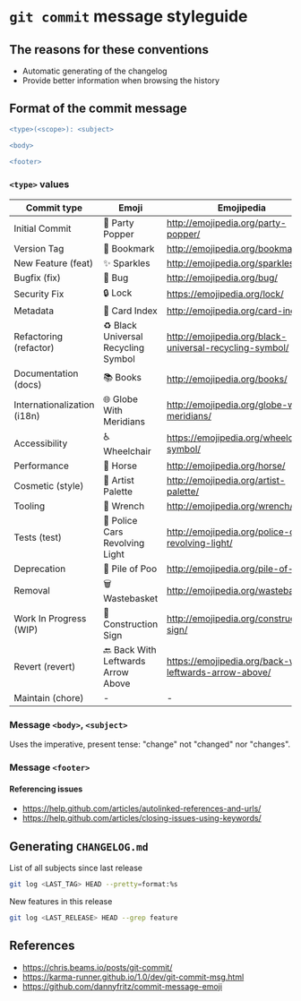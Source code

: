 # `git commit` message styleguide

## The reasons for these conventions

- Automatic generating of the changelog
- Provide better information when browsing the history

## Format of the commit message

```diff
<type>(<scope>): <subject>

<body>

<footer>
```

### `<type>` values

| Commit type                 | Emoji                                        | Emojipedia                                              |
| --------------------------- | -------------------------------------------- | ------------------------------------------------------- |
| Initial Commit              | :tada: Party Popper                          | http://emojipedia.org/party-popper/                     |
| Version Tag                 | :bookmark: Bookmark                          | http://emojipedia.org/bookmark/                         |
| New Feature (feat)          | :sparkles: Sparkles                          | http://emojipedia.org/sparkles/                         |
| Bugfix (fix)                | :bug: Bug                                    | http://emojipedia.org/bug/                              |
| Security Fix                | :lock: Lock                                  | https://emojipedia.org/lock/                            |
| Metadata                    | :card_index: Card Index                      | http://emojipedia.org/card-index/                       |
| Refactoring (refactor)      | :recycle: Black Universal Recycling Symbol   | http://emojipedia.org/black-universal-recycling-symbol/ |
| Documentation (docs)        | :books: Books                                | http://emojipedia.org/books/                            |
| Internationalization (i18n) | :globe_with_meridians: Globe With Meridians  | http://emojipedia.org/globe-with-meridians/             |
| Accessibility               | :wheelchair: Wheelchair                      | https://emojipedia.org/wheelchair-symbol/               |
| Performance                 | :racehorse: Horse                            | http://emojipedia.org/horse/                            |
| Cosmetic (style)            | :art: Artist Palette                         | http://emojipedia.org/artist-palette/                   |
| Tooling                     | :wrench: Wrench                              | http://emojipedia.org/wrench/                           |
| Tests (test)                | :rotating_light: Police Cars Revolving Light | http://emojipedia.org/police-cars-revolving-light/      |
| Deprecation                 | :hankey: Pile of Poo                         | http://emojipedia.org/pile-of-poo/                      |
| Removal                     | :wastebasket: Wastebasket                    | http://emojipedia.org/wastebasket/                      |
| Work In Progress (WIP)      | :construction:  Construction Sign            | http://emojipedia.org/construction-sign/                |
| Revert (revert)             | :back: Back With Leftwards Arrow Above       | https://emojipedia.org/back-with-leftwards-arrow-above/ |
| Maintain (chore)            | -                                            | -                                                       |

### Message `<body>`, `<subject>`

Uses the imperative, present tense: "change" not "changed" nor "changes".

### Message `<footer>`

#### Referencing issues

- https://help.github.com/articles/autolinked-references-and-urls/
- https://help.github.com/articles/closing-issues-using-keywords/

## Generating `CHANGELOG.md`

List of all subjects since last release

```bash
git log <LAST_TAG> HEAD --pretty=format:%s
```

New features in this release


```bash
git log <LAST_RELEASE> HEAD --grep feature
```

## References

- https://chris.beams.io/posts/git-commit/
- https://karma-runner.github.io/1.0/dev/git-commit-msg.html
- https://github.com/dannyfritz/commit-message-emoji
